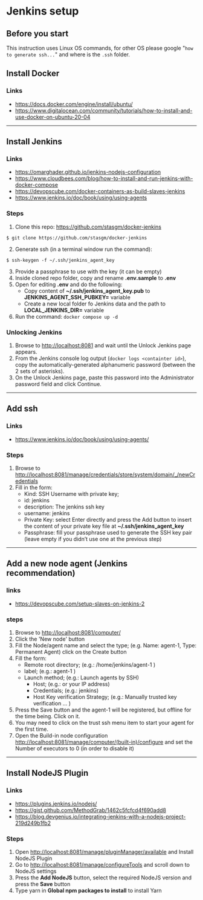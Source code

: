 Jenkins setup
==============================

## Before you start

This instruction uses Linux OS commands, for other OS please google "`how to generate ssh...`" and where is the `.ssh` folder.

## Install Docker

### Links

* <https://docs.docker.com/engine/install/ubuntu/>
* <https://www.digitalocean.com/community/tutorials/how-to-install-and-use-docker-on-ubuntu-20-04>

---

## Install Jenkins

### Links

* <https://omarghader.github.io/jenkins-nodejs-configuration>
* <https://www.cloudbees.com/blog/how-to-install-and-run-jenkins-with-docker-compose>
* <https://devopscube.com/docker-containers-as-build-slaves-jenkins>
* <https://www.jenkins.io/doc/book/using/using-agents>
  
### Steps

  1. Clone this repo: <https://github.com/stasgm/docker-jenkins>

  ```
  $ git clone https://github.com/stasgm/docker-jenkins
  ```

  2. Generate ssh (in a terminal window run the command):

  ```
  $ ssh-keygen -f ~/.ssh/jenkins_agent_key
  ```

  3. Provide a passphrase to use with the key (it can be empty)
  4. Inside cloned repo folder, copy and rename **.env.sample** to **.env**
  3. Open for editing **.env** and do the following:
     * Copy content of **~/.ssh/jenkins_agent_key.pub** to **JENKINS_AGENT_SSH_PUBKEY=** variable
     * Create a new local folder fo Jenkins data and the path to **LOCAL_JENKINS_DIR=** variable
  4. Run the command: `docker compose up -d`

### Unlocking Jenkins

  1. Browse to <http://localhost:8081> and wait until the Unlock Jenkins page appears.
  2. From the Jenkins console log output (`docker logs <containter id>`), copy the automatically-generated alphanumeric password (between the 2 sets of asterisks).
  3. On the Unlock Jenkins page, paste this password into the Administrator password field and click Continue.

---

## Add ssh

### Links

* <https://www.jenkins.io/doc/book/using/using-agents/>

### Steps

  1. Browse to <http://localhost:8081/manage/credentials/store/system/domain/_/newCredentials>
  2. Fill in the form:
     * Kind: SSH Username with private key;
     * id: jenkins
     * description: The jenkins ssh key
     * username: jenkins
     * Private Key: select Enter directly and press the Add button to insert the content of your private key file at **~/.ssh/jenkins_agent_key**
     * Passphrase: fill your passphrase used to generate the SSH key pair (leave empty if you didn’t use one at the previous step)

---

## Add a new node agent (Jenkins recommendation)

### links

* <https://devopscube.com/setup-slaves-on-jenkins-2>

### steps

  1. Browse to <http://localhost:8081/computer/>
  2. Click the 'New node' button
  3. Fill the Node/agent name and select the type; (e.g. Name: agent-1, Type: Permanent Agent) click on the Create button
  4. Fill the form:
     * Remote root directory; (e.g.: /home/jenkins/agent-1 )
     * label; (e.g.: agent-1 )
     * Launch method; (e.g.: Launch agents by SSH)
       * Host; (e.g.:  or your IP address)
       * Credentials; (e.g.: jenkins)
       * Host Key verification Strategy; (e.g.: Manually trusted key verification …​ )
  5. Press the Save button and the agent-1 will be registered, but offline for the time being. Click on it.
  6. You may need to click on the trust ssh menu item to start your agent for the first time.
  7. Open the Build-in node configuration <http://localhost:8081/manage/computer/(built-in)/configure> and set the Number of executors to 0 (in order to disable it)

---

## Install NodeJS Plugin

### Links

* <https://plugins.jenkins.io/nodejs/>
* <https://gist.github.com/MethodGrab/1462c5fcfcd4f690add8>
* <https://blog.devgenius.io/integrating-jenkins-with-a-nodejs-project-219d249b1fb2>

### Steps

  1. Open <http://localhost:8081/manage/pluginManager/available> and Install NodeJS Plugin
  2. Go to <http://localhost:8081/manage/configureTools> and scroll down to NodeJS settings
  3. Press the **Add NodeJS** button, select the required NodeJS version and press the **Save** button
  4. Type yarn in **Global npm packages to install** to install Yarn
